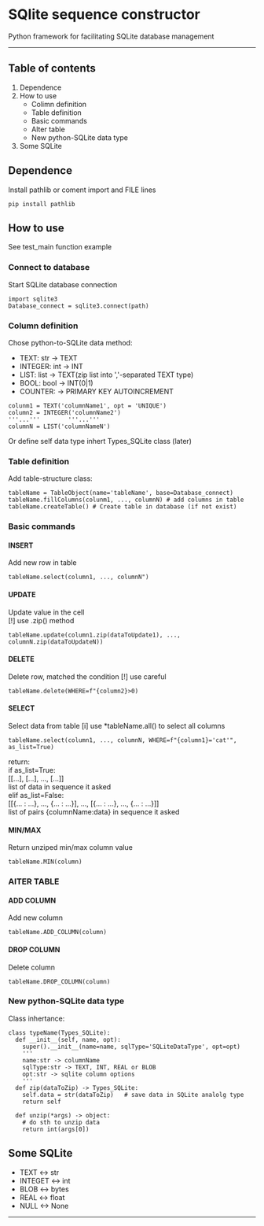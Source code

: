 # SQlite sequence constructor  
Python framework for facilitating SQLite database management  
  
---
## Table of contents  
1) Dependence
2) How to use
   - Colimn definition
   - Table definition
   - Basic commands  
   - Alter table  
   - New python-SQLite data type
3) Some SQLite 

## Dependence
Install pathlib or coment import and FILE lines
```
pip install pathlib
```

## How to use  
See test_main function example
### Connect to database
Start SQLite database connection
```
import sqlite3
Database_connect = sqlite3.connect(path)
```

### Column definition  
Chose python-to-SQLite data method:  
  - TEXT: str -> TEXT  
  - INTEGER: int -> INT  
  - LIST: list -> TEXT(zip list into ','-separated TEXT type)  
  - BOOL: bool -> INT(0|1)  
  - COUNTER: -> PRIMARY KEY AUTOINCREMENT
 ```
 colunm1 = TEXT('columnName1', opt = 'UNIQUE')
 column2 = INTEGER('columnName2')
 '''...'''        '''...'''
 columnN = LIST('columnNameN')
 ```
Or define self data type inhert Types_SQLite class (later)  

### Table definition  
Add table-structure class:
```
tableName = TableObject(name='tableName', base=Database_connect)
tableName.fillColumns(colunm1, ..., columnN) # add columns in table
tableName.createTable() # Create table in database (if not exist)
```

### Basic commands
#### INSERT
Add new row in table
```
tableName.select(column1, ..., columnN")
```
#### UPDATE
Update value in the cell  
[!] use .zip() method
```
tableName.update(column1.zip(dataToUpdate1), ..., columnN.zip(dataToUpdateN))
```
#### DELETE
Delete row, matched the condition
[!] use careful
```
tableName.delete(WHERE=f"{column2}>0)
```
#### SELECT
Select data from table
[i] use \*tableName.all() to select all columns
```
tableName.select(column1, ..., columnN, WHERE=f"{column1}='cat'", as_list=True)
```
return:  
  if as_list=True:  
    [[...], [...], ..., [...]]  
    list of data in sequence it asked   
  elif as_list=False:  
    [[{... : ...}, ..., {... : ...}], ..., [{... : ...}, ..., {... : ...}]]  
    list of pairs {columnName:data} in sequence it asked  
#### MIN/MAX
Return unziped min/max column value  
```
tableName.MIN(column)
```  
### AlTER TABLE  
#### ADD COLUMN  
 Add new column  
 ```
 tableName.ADD_COLUMN(column)
 ```
#### DROP COLUMN  
Delete column  
```
tableName.DROP_COLUMN(column)
```
### New python-SQLite data type
Class inhertance:
```
class typeName(Types_SQLite):
  def __init__(self, name, opt):
    super().__init__(name=name, sqlType='SQLiteDataType', opt=opt)
    '''
    name:str -> columnName
    sqlType:str -> TEXT, INT, REAL or BLOB
    opt:str -> sqlite column options
    '''
  def zip(dataToZip) -> Types_SQLite:
    self.data = str(dataToZip)   # save data in SQLite analolg type
    return self
  
  def unzip(*args) -> object:
    # do sth to unzip data
    return int(args[0])

```

## Some SQLite
- TEXT <-> str  
- INTEGET <-> int  
- BLOB <-> bytes  
- REAL <-> float
- NULL <-> None
---

## 

